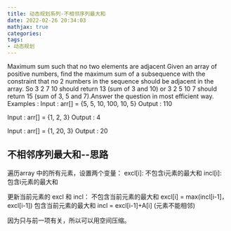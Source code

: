 ```yaml
---
title: 动态规划系列-不相邻序列最大和
date: 2022-02-26 20:34:03
mathjax: true
categories:
tags: 
- 动态规划
---
```


Maximum sum such that no two elements are adjacent
Given an array of positive numbers, find the maximum sum of a subsequence with the constraint that no 2 numbers in the sequence should be adjacent in the array. So 3 2 7 10 should return 13 (sum of 3 and 10) or 3 2 5 10 7 should return 15 (sum of 3, 5 and 7).Answer the question in most efficient way.
Examples :
Input : arr[] = {5, 5, 10, 100, 10, 5}
Output : 110

Input : arr[] = {1, 2, 3}
Output : 4

Input : arr[] = {1, 20, 3}
Output : 20

## 不相邻序列最大和--思路

遍历array 中的所有元素，设置两个变量：
excl[i]: 不包含i元素的最大和
incl[i]: 包含i元素的最大和

更新当前元素的 excl 和 incl：
不包含当前元素的最大和 excl[i] = max(incl[i-1]， excl[i-1])
包含当前元素的最大和 incl = excl[i-1]+A[i] (元素不能相邻)

因为只与前一项有关，所以可以用空间压缩。
